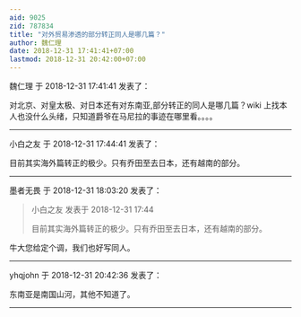 ```yaml
---
aid: 9025
zid: 787834
title: "对外贸易渗透的部分转正同人是哪几篇？"
author: 魏仁理
date: 2018-12-31 17:41:41+07:00
lastmod: 2018-12-31 20:42:00+07:00
---
```


魏仁理 于 2018-12-31 17:41:41 发表了：

对北京、对皇太极、对日本还有对东南亚,部分转正的同人是哪几篇？wiki 上找本人也没什么头绪，只知道爵爷在马尼拉的事迹在哪里看。。。。

---

小白之友 于 2018-12-31 17:44:41 发表了：

目前其实海外篇转正的极少。只有乔田至去日本，还有越南的部分。

---

墨者无畏 于 2018-12-31 18:03:20 发表了：

> 小白之友 发表于 2018-12-31 17:44
>
> 目前其实海外篇转正的极少。只有乔田至去日本，还有越南的部分。

牛大您给定个调，我们也好写同人。

---

yhqjohn 于 2018-12-31 20:42:36 发表了：

东南亚是南国山河，其他不知道了。

---
